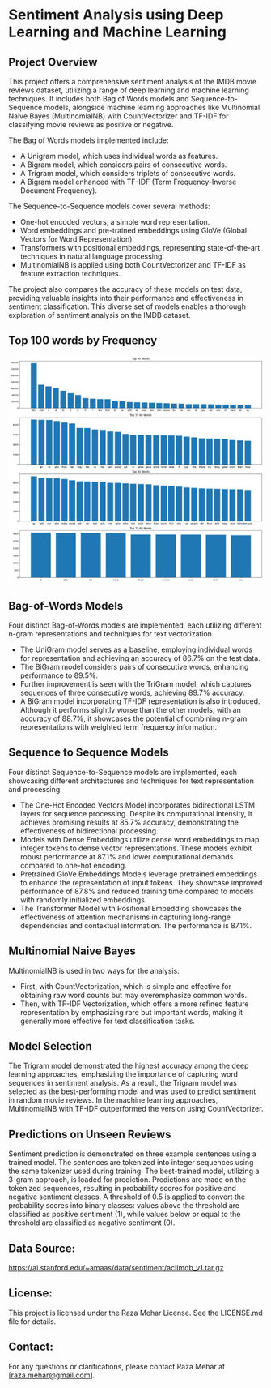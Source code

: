 # Sentiment Analysis using Deep Learning and Machine Learning

## Project Overview
This project offers a comprehensive sentiment analysis of the IMDB movie reviews dataset, utilizing a range of deep learning and machine learning techniques. It includes both Bag of Words models and Sequence-to-Sequence models, alongside machine learning approaches like Multinomial Naive Bayes (MultinomialNB) with CountVectorizer and TF-IDF for classifying movie reviews as positive or negative.

The Bag of Words models implemented include:

- A Unigram model, which uses individual words as features.
- A Bigram model, which considers pairs of consecutive words.
- A Trigram model, which considers triplets of consecutive words.
- A Bigram model enhanced with TF-IDF (Term Frequency-Inverse Document Frequency).

The Sequence-to-Sequence models cover several methods:

- One-hot encoded vectors, a simple word representation.
- Word embeddings and pre-trained embeddings using GloVe (Global Vectors for Word Representation).
- Transformers with positional embeddings, representing state-of-the-art techniques in natural language processing.
- MultinomialNB is applied using both CountVectorizer and TF-IDF as feature extraction techniques.

The project also compares the accuracy of these models on test data, providing valuable insights into their performance and effectiveness in sentiment classification. This diverse set of models enables a thorough exploration of sentiment analysis on the IMDB dataset.

## Top 100 words by Frequency

<div>
  <img src='docs/top100words.png'>
</div>

## Bag-of-Words Models
Four distinct Bag-of-Words models are implemented, each utilizing different n-gram representations and techniques for text vectorization.

- The UniGram model serves as a baseline, employing individual words for representation and achieving an accuracy of 86.7% on the test data.
- The BiGram model considers pairs of consecutive words, enhancing performance to 89.5%.
- Further improvement is seen with the TriGram model, which captures sequences of three consecutive words, achieving 89.7% accuracy.
- A BiGram model incorporating TF-IDF representation is also introduced. Although it performs slightly worse than the other models, with an accuracy of 88.7%, it showcases the potential of combining n-gram representations with weighted term frequency information.

## Sequence to Sequence Models
Four distinct Sequence-to-Sequence models are implemented, each showcasing different architectures and techniques for text representation and processing:

- The One-Hot Encoded Vectors Model incorporates bidirectional LSTM layers for sequence processing. Despite its computational intensity, it achieves promising results at 85.7% accuracy, demonstrating the effectiveness of bidirectional processing.
- Models with Dense Embeddings utilize dense word embeddings to map integer tokens to dense vector representations. These models exhibit robust performance at 87.1% and lower computational demands compared to one-hot encoding.
- Pretrained GloVe Embeddings Models leverage pretrained embeddings to enhance the representation of input tokens. They showcase improved performance of 87.8% and reduced training time compared to models with randomly initialized embeddings.
- The Transformer Model with Positional Embedding showcases the effectiveness of attention mechanisms in capturing long-range dependencies and contextual information. The performance is 87.1%.

## Multinomial Naive Bayes
MultinomialNB is used in two ways for the analysis:
- First, with CountVectorization, which is simple and effective for obtaining raw word counts but may overemphasize common words.
- Then, with TF-IDF Vectorization, which offers a more refined feature representation by emphasizing rare but important words, making it generally more effective for text classification tasks.

## Model Selection
The Trigram model demonstrated the highest accuracy among the deep learning approaches, emphasizing the importance of capturing word sequences in sentiment analysis. As a result, the Trigram model was selected as the best-performing model and was used to predict sentiment in random movie reviews. In the machine learning approaches, MultinomialNB with TF-IDF outperformed the version using CountVectorizer.

## Predictions on Unseen Reviews
Sentiment prediction is demonstrated on three example sentences using a trained model. The sentences are tokenized into integer sequences using the same tokenizer used during training. The best-trained model, utilizing a 3-gram approach, is loaded for prediction. Predictions are made on the tokenized sequences, resulting in probability scores for positive and negative sentiment classes. A threshold of 0.5 is applied to convert the probability scores into binary classes: values above the threshold are classified as positive sentiment (1), while values below or equal to the threshold are classified as negative sentiment (0).

## Data Source:
https://ai.stanford.edu/~amaas/data/sentiment/aclImdb_v1.tar.gz

## License:
This project is licensed under the Raza Mehar License. See the LICENSE.md file for details.

## Contact:
For any questions or clarifications, please contact Raza Mehar at [raza.mehar@gmail.com].
